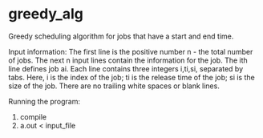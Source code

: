 # greedy_alg
Greedy scheduling algorithm for jobs that have a start and end time.

Input information:
The first line is the positive number n - the total number of jobs. The next n input lines contain the information for the job. The ith line defines job ai. Each line contains three integers i,ti,si, separated by tabs. Here, i is the index of the job; ti is the release time of the job; si is the size of the job. There are no trailing white spaces or blank lines.


Running the program:

  1. compile
  2. a.out < input_file
